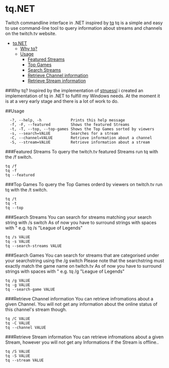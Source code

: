 # tq.NET
Twitch commandline interface in .NET inspired by [tq](https://github.com/stnuessl/tq)
tq is a simple and easy to use command-line tool to query information about streams and channels on the twitch.tv website.

* [tq.NET](https://github.com/freemindhv/tq.NET#tqnet)
    * [Why tq?](https://github.com/freemindhv/tq.NET#why-tq)
    * [Usage](https://github.com/freemindhv/tq.NET#usage)
        * [Featured Streams](https://github.com/freemindhv/tq.NET#featured-streams)
        * [Top Games](https://github.com/freemindhv/tq.NET#top-games)
        * [Search Streams](https://github.com/freemindhv/tq.NET#search-streams)
        * [Retrieve Channel information](https://github.com/freemindhv/tq.NET#retrieve-channel-information)
        * [Retrieve Stream information](https://github.com/freemindhv/tq.NET#retrieve-stream-information)

##Why tq?
Inspired by the implementation of [stnuessl](https://github.com/stnuessl) i created an implementation of tq in .NET to fulfill my Windows needs.
At the moment it is at a very early stage and there is a lot of work to do.

##Usage
```
  -?, --help, -h             Prints this help message
  -f, -F, --featured         Shows the featured Streams
  -t, -T, --top, --top-games Shows the Top Games sorted by viewers
  -s, --search=VALUE         Searches for a stream
  -C, --channel=VALUE        Retrieve information about a channel
  -S, --stream=VALUE         Retrieve information about a stream
 ```

###Featured Streams
To query the twitch.tv featured Streams run tq with the /f switch.

```
tq /f
tq -f
tq --featured
```

###Top Games
To query the Top Games orderd by viewers on twitch.tv run tq with the /t switch.
```
tq /t
tq -t
tq --top
```

###Search Streams
You can search for streams matching your search string with /s switch
As of now you have to surround strings with spaces with " e.g. tq /s "League of Legends"
```
tq /s VALUE
tq -s VALUE
tq --search-streams VALUE

```
###Search Games
You can search for streams that are categorised under your searchstring using the /g switch
Please note that the searchstring must exactly match the game name on twitch.tv
As of now you have to surround strings with spaces with " e.g. tq /g "League of Legends"
```
tq /g VALUE
tq -g VALUE
tq --search-game VALUE
```

###Retrieve Channel information
You can retrieve infromations about a given Channel. You will not get any information about the online status of this channel's stream though.
```
tq /C VALUE
tq -C VALUE
tq --channel VALUE
```


###Retrieve Stream information
You can retrieve infromations about a given Stream, however you will not get any Informations if the Stream is offline..
```
tq /S VALUE
tq -S VALUE
tq --stream VALUE
```
